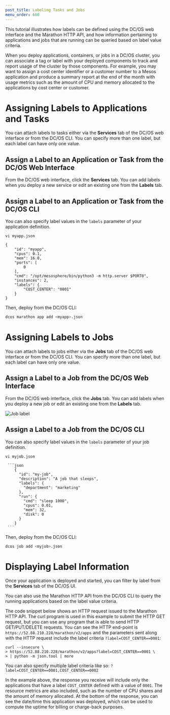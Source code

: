 ```yaml
---
post_title: Labeling Tasks and Jobs
menu_order: 600
---
```


This tutorial illustrates how labels can be defined using the DC/OS web interface and the Marathon HTTP API, and how information pertaining to applications and jobs that are running can be queried based on label value criteria.

When you deploy applications, containers, or jobs in a DC/OS cluster, you can associate a tag or label with your deployed components to track and report usage of the cluster by those components. For example, you may want to assign a cost center identifier or a customer number to a Mesos application and produce a summary report at the end of the month with usage metrics such as the amount of CPU and memory allocated to the applications by cost center or customer.

# Assigning Labels to Applications and Tasks

You can attach labels to tasks either via the **Services** tab of the DC/OS web interface or from the DC/OS CLI. You can specify more than one label, but each label can have only one value.

## Assign a Label to an Application or Task from the DC/OS Web Interface

From the DC/OS web interface, click the **Services** tab. You can add labels when you deploy a new service or edit an existing one from the **Labels** tab.

## Assign a Label to an Application or Task from the DC/OS CLI

You can also specify label values in the `labels` parameter of your application definition. 

    vi myapp.json
    
    {
        "id": "myapp",
        "cpus": 0.1,
        "mem": 16.0,
        "ports": [
            0
        ],
        "cmd": "/opt/mesosphere/bin/python3 -m http.server $PORT0",
        "instances": 2,
        "labels": {
            "COST_CENTER": "0001"
        }
    }

Then, deploy from the DC/OS CLI:

```bash
dcos marathon app add <myapp>.json
```

# Assigning Labels to Jobs

You can attach labels to jobs either via the **Jobs** tab of the DC/OS web interface or from the DC/OS CLI. You can specify more than one label, but each label can have only one value.

## Assign a Label to a Job from the DC/OS Web Interface

From the DC/OS web interface, click the **Jobs** tab. You can add labels when you deploy a new job or edit an existing one from the **Labels** tab.

![Job label](/docs/1.10/img/job-label.png)

## Assign a Label to a Job from the DC/OS CLI

You can also specify label values in the `labels` parameter of your job definition. 

    vi myjob.json
    
     ```json
        {
          "id": "my-job",
          "description": "A job that sleeps",
          "labels": {
            "department": "marketing"
          },
          "run": {
            "cmd": "sleep 1000",
            "cpus": 0.01,
            "mem": 32,
            "disk": 0
          }
        }
     ```

Then, deploy from the DC/OS CLI:

```bash
dcos job add <myjob>.json
```

# Displaying Label Information


Once your application is deployed and started, you can filter by label from the **Services** tab of the DC/OS UI.

You can also use the Marathon HTTP API from the DC/OS CLI to query the running applications based on the label value criteria.
 
The code snippet below shows an HTTP request issued to the Marathon HTTP API. The curl program is used in this example to submit the HTTP GET request, but you can use any program that is able to send HTTP GET/PUT/DELETE requests. You can see the HTTP end-point is `https://52.88.210.228/marathon/v2/apps` and the parameters sent along with the HTTP request include the label criteria `?label=COST_CENTER==0001`:

    curl --insecure \
    > https://52.88.210.228/marathon/v2/apps?label=COST_CENTER==0001 \
    > | python -m json.tool | more

You can also specify multiple label criteria like so: `?label=COST_CENTER==0001,COST_CENTER==0002`

In the example above, the response you receive will include only the applications that have a label `COST_CENTER` defined with a value of `0001`. The resource metrics are also included, such as the number of CPU shares and the amount of memory allocated. At the bottom of the response, you can see the date/time this application was deployed, which can be used to compute the uptime for billing or charge-back purposes.
